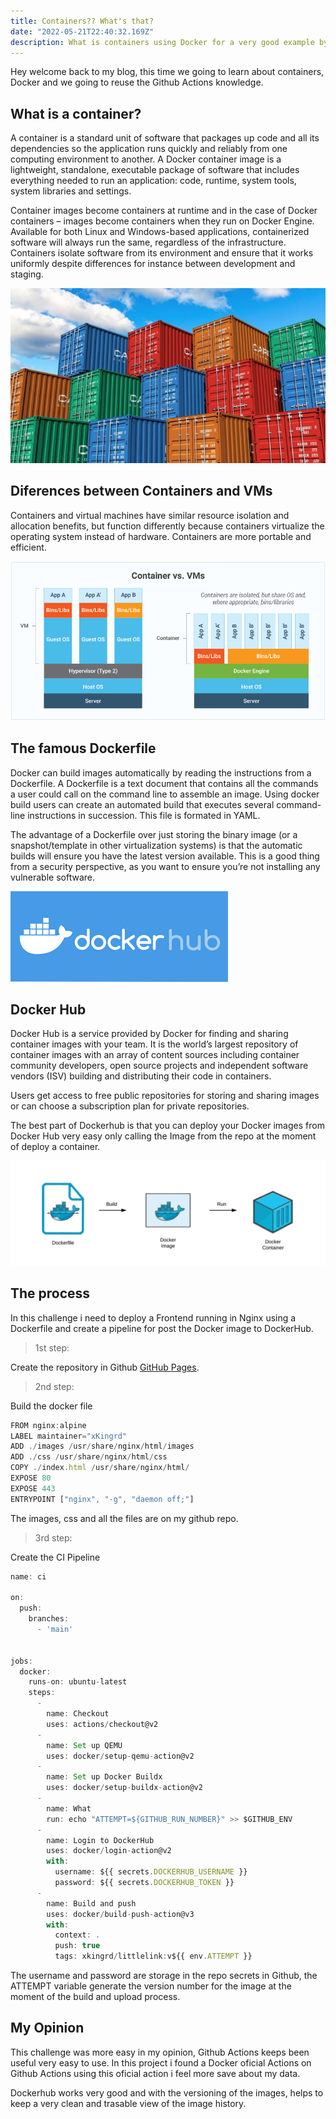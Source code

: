 ```yaml
---
title: Containers?? What's that?
date: "2022-05-21T22:40:32.169Z"
description: What is containers using Docker for a very good example by Racosta.
---
```


Hey welcome back to my blog, this time we going to learn about containers, Docker and we going to reuse the Github Actions knowledge. 

## What is a container?

A container is a standard unit of software that packages up code and all its dependencies so the application runs quickly and reliably from one computing environment to another. A Docker container image is a lightweight, standalone, executable package of software that includes everything needed to run an application: code, runtime, system tools, system libraries and settings.

Container images become containers at runtime and in the case of Docker containers – images become containers when they run on Docker Engine. Available for both Linux and Windows-based applications, containerized software will always run the same, regardless of the infrastructure. Containers isolate software from its environment and ensure that it works uniformly despite differences for instance between development and staging.

![Containers](./containers.jpg)

## Diferences between Containers and VMs

Containers and virtual machines have similar resource isolation and allocation benefits, but function differently because containers virtualize the operating system instead of hardware. Containers are more portable and efficient.

![Container-vs-vms](./container-vms.jpg)

## The famous Dockerfile

Docker can build images automatically by reading the instructions from a Dockerfile. A Dockerfile is a text document that contains all the commands a user could call on the command line to assemble an image. Using docker build users can create an automated build that executes several command-line instructions in succession. This file is formated in YAML.

The advantage of a Dockerfile over just storing the binary image (or a snapshot/template in other virtualization systems) is that the automatic builds will ensure you have the latest version available. This is a good thing from a security perspective, as you want to ensure you’re not installing any vulnerable software.

![Dockerfile](./dockerhub.png)

## Docker Hub

Docker Hub is a service provided by Docker for finding and sharing container images with your team. It is the world’s largest repository of container images with an array of content sources including container community developers, open source projects and independent software vendors (ISV) building and distributing their code in containers.

Users get access to free public repositories for storing and sharing images or can choose a subscription plan for private repositories.

The best part of Dockerhub is that you can deploy your Docker images from Docker Hub very easy only calling the Image from the repo at the moment of deploy a container.

![Dockerhub](./dockerfile.png)

## The process

In this challenge i need to deploy a Frontend running in Nginx using a Dockerfile and create a pipeline for post the Docker image to DockerHub.

>1st step:

Create the repository in Github  [GitHub Pages](https://pages.github.com/).

>2nd step:

Build the docker file

```js
FROM nginx:alpine
LABEL maintainer="xKingrd"
ADD ./images /usr/share/nginx/html/images
ADD ./css /usr/share/nginx/html/css
COPY ./index.html /usr/share/nginx/html/
EXPOSE 80
EXPOSE 443
ENTRYPOINT ["nginx", "-g", "daemon off;"]
```

The images, css and all the files are on my github repo.

>3rd step:

Create the CI Pipeline

```js
name: ci

on:
  push:
    branches:
      - 'main'


jobs:
  docker:
    runs-on: ubuntu-latest
    steps:
      -
        name: Checkout
        uses: actions/checkout@v2
      -
        name: Set up QEMU
        uses: docker/setup-qemu-action@v2
      -
        name: Set up Docker Buildx
        uses: docker/setup-buildx-action@v2
      -
        name: What
        run: echo "ATTEMPT=${GITHUB_RUN_NUMBER}" >> $GITHUB_ENV
      -
        name: Login to DockerHub
        uses: docker/login-action@v2
        with:
          username: ${{ secrets.DOCKERHUB_USERNAME }}
          password: ${{ secrets.DOCKERHUB_TOKEN }}
      -
        name: Build and push
        uses: docker/build-push-action@v3
        with:
          context: .
          push: true
          tags: xkingrd/littlelink:v${{ env.ATTEMPT }}

```

The username and password are storage in the repo secrets in Github, the ATTEMPT variable generate the version number for the image at the moment of the build and upload process.

## My Opinion

This challenge was more easy in my opinion, Github Actions keeps been useful very easy to use. In this project i found a Docker oficial Actions on Github Actions using this oficial action i feel more save about my data.

Dockerhub works very good and with the versioning of the images, helps to keep a very clean and trasable view of the image history.
